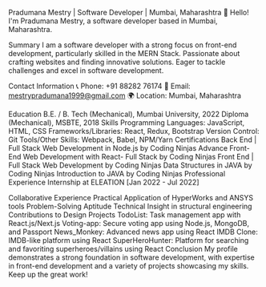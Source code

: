 Pradumana Mestry | Software Developer | Mumbai, Maharashtra
👋 Hello! I'm Pradumana Mestry, a software developer based in Mumbai, Maharashtra.

Summary
I am a software developer with a strong focus on front-end development, particularly skilled in the MERN Stack. Passionate about crafting websites and finding innovative solutions. Eager to tackle challenges and excel in software development.

Contact Information
📞 Phone: +91 88282 76174
📧 Email: mestrypradumana1999@gmail.com
🌍 Location: Mumbai, Maharashtra


Education
B.E. / B. Tech (Mechanical), Mumbai University, 2022
Diploma (Mechanical), MSBTE, 2018
Skills
Programming Languages: JavaScript, HTML, CSS
Frameworks/Libraries: React, Redux, Bootstrap
Version Control: Git
Tools/Other Skills: Webpack, Babel, NPM/Yarn
Certifications
Back End | Full Stack Web Development in Node.js by Coding Ninjas
Advance Front-End Web Development with React- Full Stack by Coding Ninjas
Front End | Full Stack Web Development by Coding Ninjas
Data Structures in JAVA by Coding Ninjas
Introduction to JAVA by Coding Ninjas
Professional Experience
Internship at ELEATION [Jan 2022 - Jul 2022]


Collaborative Experience
Practical Application of HyperWorks and ANSYS tools
Problem-Solving Aptitude
Technical Insight in structural engineering
Contributions to Design
Projects
TodoList: Task management app with React.js/Next.js
Voting-app: Secure voting app using Node.js, MongoDB, and Passport
News_Monkey: Advanced news app using React
IMDB Clone: IMDB-like platform using React
SuperHeroHunter: Platform for searching and favoriting superheroes/villains using React
Conclusion
My profile demonstrates a strong foundation in software development, with expertise in front-end development and a variety of projects showcasing my skills. Keep up the great work!
